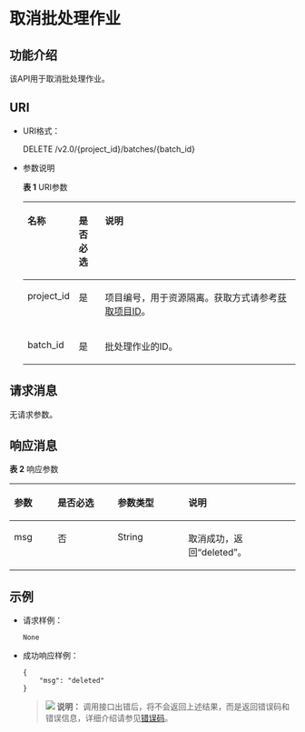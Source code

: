 # 取消批处理作业<a name="dli_02_0129"></a>

## 功能介绍<a name="zh-cn_topic_0103345067_zh-cn_topic_0102902523_s1f0e4fd3d502405199f36f78e68721aa"></a>

该API用于取消批处理作业。

## URI<a name="zh-cn_topic_0103345067_zh-cn_topic_0102902523_s9e1b8ec5b57c422a942b19835da7d66e"></a>

-   URI格式：

    DELETE /v2.0/\{project\_id\}/batches/\{batch\_id\}

-   参数说明

    **表 1**  URI参数

    <a name="zh-cn_topic_0103345067_zh-cn_topic_0102902523_zh-cn_topic_0069077803_table60779388"></a>
    <table><thead align="left"><tr id="zh-cn_topic_0103345067_zh-cn_topic_0102902523_zh-cn_topic_0069077803_row61411666"><th class="cellrowborder" valign="top" width="11%" id="mcps1.2.4.1.1"><p id="zh-cn_topic_0103345067_zh-cn_topic_0102902523_a420a62a594f9410eaea229ffc8037a61"><a name="zh-cn_topic_0103345067_zh-cn_topic_0102902523_a420a62a594f9410eaea229ffc8037a61"></a><a name="zh-cn_topic_0103345067_zh-cn_topic_0102902523_a420a62a594f9410eaea229ffc8037a61"></a>名称</p>
    </th>
    <th class="cellrowborder" valign="top" width="10%" id="mcps1.2.4.1.2"><p id="zh-cn_topic_0103345067_zh-cn_topic_0102902523_zh-cn_topic_0069077803_p873025824211"><a name="zh-cn_topic_0103345067_zh-cn_topic_0102902523_zh-cn_topic_0069077803_p873025824211"></a><a name="zh-cn_topic_0103345067_zh-cn_topic_0102902523_zh-cn_topic_0069077803_p873025824211"></a>是否必选</p>
    </th>
    <th class="cellrowborder" valign="top" width="79%" id="mcps1.2.4.1.3"><p id="zh-cn_topic_0103345067_zh-cn_topic_0102902523_a692d3cd97b464aed90ba6d841900a4a5"><a name="zh-cn_topic_0103345067_zh-cn_topic_0102902523_a692d3cd97b464aed90ba6d841900a4a5"></a><a name="zh-cn_topic_0103345067_zh-cn_topic_0102902523_a692d3cd97b464aed90ba6d841900a4a5"></a>说明</p>
    </th>
    </tr>
    </thead>
    <tbody><tr id="zh-cn_topic_0103345067_zh-cn_topic_0102902523_zh-cn_topic_0069077803_row48589216"><td class="cellrowborder" valign="top" width="11%" headers="mcps1.2.4.1.1 "><p id="zh-cn_topic_0103345067_zh-cn_topic_0102902523_zh-cn_topic_0069077803_p43412436"><a name="zh-cn_topic_0103345067_zh-cn_topic_0102902523_zh-cn_topic_0069077803_p43412436"></a><a name="zh-cn_topic_0103345067_zh-cn_topic_0102902523_zh-cn_topic_0069077803_p43412436"></a>project_id</p>
    </td>
    <td class="cellrowborder" valign="top" width="10%" headers="mcps1.2.4.1.2 "><p id="zh-cn_topic_0103345067_zh-cn_topic_0102902523_zh-cn_topic_0069077803_p26746391"><a name="zh-cn_topic_0103345067_zh-cn_topic_0102902523_zh-cn_topic_0069077803_p26746391"></a><a name="zh-cn_topic_0103345067_zh-cn_topic_0102902523_zh-cn_topic_0069077803_p26746391"></a>是</p>
    </td>
    <td class="cellrowborder" valign="top" width="79%" headers="mcps1.2.4.1.3 "><p id="p1310472724012"><a name="p1310472724012"></a><a name="p1310472724012"></a>项目编号，用于资源隔离。获取方式请参考<a href="获取项目ID.md">获取项目ID</a>。</p>
    </td>
    </tr>
    <tr id="zh-cn_topic_0103345067_row40002247161527"><td class="cellrowborder" valign="top" width="11%" headers="mcps1.2.4.1.1 "><p id="zh-cn_topic_0103345067_p11474470161527"><a name="zh-cn_topic_0103345067_p11474470161527"></a><a name="zh-cn_topic_0103345067_p11474470161527"></a>batch_id</p>
    </td>
    <td class="cellrowborder" valign="top" width="10%" headers="mcps1.2.4.1.2 "><p id="zh-cn_topic_0103345067_p57016873161527"><a name="zh-cn_topic_0103345067_p57016873161527"></a><a name="zh-cn_topic_0103345067_p57016873161527"></a>是</p>
    </td>
    <td class="cellrowborder" valign="top" width="79%" headers="mcps1.2.4.1.3 "><p id="zh-cn_topic_0103345067_p54964009161527"><a name="zh-cn_topic_0103345067_p54964009161527"></a><a name="zh-cn_topic_0103345067_p54964009161527"></a>批处理作业的ID。</p>
    </td>
    </tr>
    </tbody>
    </table>


## 请求消息<a name="zh-cn_topic_0103345067_zh-cn_topic_0102902523_section20458182103"></a>

无请求参数。

## 响应消息<a name="zh-cn_topic_0103345067_zh-cn_topic_0102902523_sd1ecb66580054b2ea403be8b2272a2c7"></a>

**表 2**  响应参数

<a name="zh-cn_topic_0103345067_zh-cn_topic_0102902523_table1391425172812"></a>
<table><thead align="left"><tr id="zh-cn_topic_0103345067_zh-cn_topic_0102902523_row239272520282"><th class="cellrowborder" valign="top" width="15.25%" id="mcps1.2.5.1.1"><p id="zh-cn_topic_0103345067_zh-cn_topic_0102902523_p73934250283"><a name="zh-cn_topic_0103345067_zh-cn_topic_0102902523_p73934250283"></a><a name="zh-cn_topic_0103345067_zh-cn_topic_0102902523_p73934250283"></a>参数</p>
</th>
<th class="cellrowborder" valign="top" width="20.95%" id="mcps1.2.5.1.2"><p id="p041210221192"><a name="p041210221192"></a><a name="p041210221192"></a>是否必选</p>
</th>
<th class="cellrowborder" valign="top" width="24.759999999999998%" id="mcps1.2.5.1.3"><p id="zh-cn_topic_0103345067_zh-cn_topic_0102902523_p93931525182819"><a name="zh-cn_topic_0103345067_zh-cn_topic_0102902523_p93931525182819"></a><a name="zh-cn_topic_0103345067_zh-cn_topic_0102902523_p93931525182819"></a>参数类型</p>
</th>
<th class="cellrowborder" valign="top" width="39.04%" id="mcps1.2.5.1.4"><p id="zh-cn_topic_0103345067_zh-cn_topic_0102902523_p339412542814"><a name="zh-cn_topic_0103345067_zh-cn_topic_0102902523_p339412542814"></a><a name="zh-cn_topic_0103345067_zh-cn_topic_0102902523_p339412542814"></a>说明</p>
</th>
</tr>
</thead>
<tbody><tr id="zh-cn_topic_0103345067_row66189892163548"><td class="cellrowborder" valign="top" width="15.25%" headers="mcps1.2.5.1.1 "><p id="zh-cn_topic_0103345067_p11383590163548"><a name="zh-cn_topic_0103345067_p11383590163548"></a><a name="zh-cn_topic_0103345067_p11383590163548"></a>msg</p>
</td>
<td class="cellrowborder" valign="top" width="20.95%" headers="mcps1.2.5.1.2 "><p id="p10413722161918"><a name="p10413722161918"></a><a name="p10413722161918"></a>否</p>
</td>
<td class="cellrowborder" valign="top" width="24.759999999999998%" headers="mcps1.2.5.1.3 "><p id="zh-cn_topic_0103345067_p49655572163548"><a name="zh-cn_topic_0103345067_p49655572163548"></a><a name="zh-cn_topic_0103345067_p49655572163548"></a>String</p>
</td>
<td class="cellrowborder" valign="top" width="39.04%" headers="mcps1.2.5.1.4 "><p id="zh-cn_topic_0103345067_p62678362163548"><a name="zh-cn_topic_0103345067_p62678362163548"></a><a name="zh-cn_topic_0103345067_p62678362163548"></a>取消成功，返回“deleted”。</p>
</td>
</tr>
</tbody>
</table>

## 示例<a name="zh-cn_topic_0103345067_zh-cn_topic_0102902523_section17446171164041"></a>

-   请求样例：

    ```
    None
    ```

-   成功响应样例：

    ```
    {
        "msg": "deleted"
    }
    ```

    >![](public_sys-resources/icon-note.gif) **说明：** 
    >调用接口出错后，将不会返回上述结果，而是返回错误码和错误信息，详细介绍请参见[错误码](错误码.md)。



